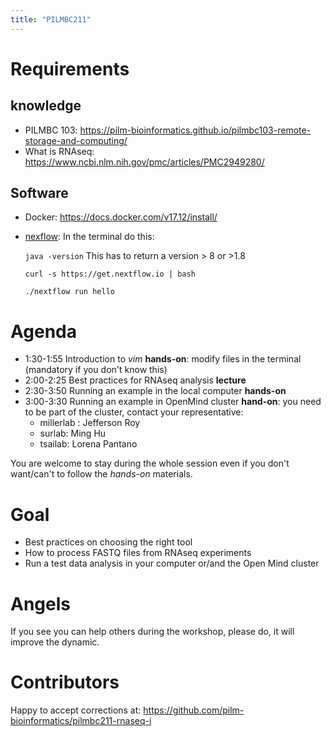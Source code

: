 ```yaml
---
title: "PILMBC211"
---
```


# Requirements

## knowledge 
- PILMBC 103: https://pilm-bioinformatics.github.io/pilmbc103-remote-storage-and-computing/
- What is RNAseq: https://www.ncbi.nlm.nih.gov/pmc/articles/PMC2949280/

## Software
- Docker: https://docs.docker.com/v17.12/install/
- [nexflow](https://www.nextflow.io/): In the terminal do this: 
    
    `java -version` This has to return a version > 8 or >1.8
    
    `curl -s https://get.nextflow.io | bash`
    
    `./nextflow run hello`

# Agenda

- 1:30-1:55 Introduction to _vim_ __hands-on__: modify files in the terminal (mandatory if you don't know this)
- 2:00-2:25 Best practices for RNAseq analysis __lecture__
- 2:30-3:50 Running an example in the local computer __hands-on__
- 3:00-3:30 Running an example in OpenMind cluster __hand-on__: you need to be part of the cluster, contact your representative:
   - millerlab : Jefferson Roy
   - surlab: Ming Hu
   - tsailab: Lorena Pantano
   
You are welcome to stay during the whole session even if you don't want/can't to follow the _hands-on_ materials.

# Goal

- Best practices on choosing the right tool
- How to process FASTQ files from RNAseq experiments
- Run a test data analysis in your computer or/and the Open Mind cluster

# Angels

If you see you can help others during the workshop, please do, it will improve the dynamic.

# Contributors

Happy to accept corrections at: https://github.com/pilm-bioinformatics/pilmbc211-rnaseq-i